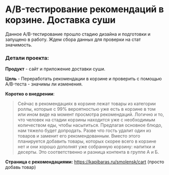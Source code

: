 # A/B-тестирование рекомендаций в корзине. Доставка суши
Данное A/B-тестирование прошло стадию дизайна и подготовки и запущено в работу. Ждем сбора данных для проверки на стат значимость.

### Детали проекта:

**Продукт** - сайт и приложение доставки суши.

**Цель** - Переработать рекомендации в корзине и проверить с помощью A/B-теста - значимы ли изменения.

**Коротко о внедрении**:

> Сейчас в рекомендациях в корзине лежат товары из категории роллы, которые с 99% вероятностью уже есть в корзине в том или ином виде на момент просмотра рекомендаций.
Логично и то, что человек на стадии корзины находится уже с необходимым количеством еды, чтобы насытиться. Предлагая основное блюдо, нам тяжело будет допродать. Разве что гость удалит один из товаров и заменит его рекомендованным.
Вместо этого планируется добавить товары, которых скорее всего в корзине нет и они хорошо дополнят уже собранную корзину: напитки и десерты. Это соответственно и разница контента в группе А и Б.

**Страница с рекомендациями:** https://kapibaras.ru/smolensk/cart (просто добавь товар)
